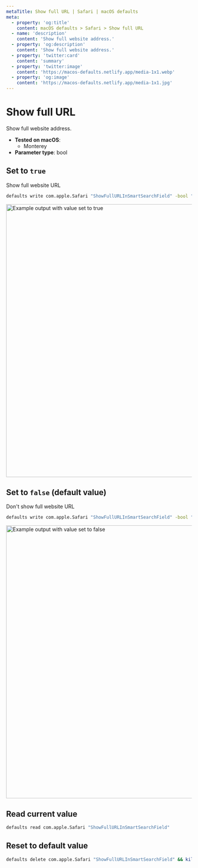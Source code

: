```yaml
---
metaTitle: Show full URL | Safari | macOS defaults
meta:
  - property: 'og:title'
    content: macOS defaults > Safari > Show full URL
  - name: 'description'
    content: 'Show full website address.'
  - property: 'og:description'
    content: 'Show full website address.'
  - property: 'twitter:card'
    content: 'summary'
  - property: 'twitter:image'
    content: 'https://macos-defaults.netlify.app/media-1x1.webp'
  - property: 'og:image'
    content: 'https://macos-defaults.netlify.app/media-1x1.jpg'
---
```


# Show full URL

Show full website address.

<!-- break lists -->

- **Tested on macOS**:
  - Monterey
- **Parameter type**: bool

## Set to `true`

Show full website URL

```bash
defaults write com.apple.Safari "ShowFullURLInSmartSearchField" -bool "true" && killall Safari
```

<img
  src="../../images/safari/ShowFullURLInSmartSearchField/true.png"
  alt="Example output with value set to true"
  width="740" height="207" style="height: auto"
/>

## Set to `false` (default value)

Don't show full website URL

```bash
defaults write com.apple.Safari "ShowFullURLInSmartSearchField" -bool "false" && killall Safari
```

<img
  src="../../images/safari/ShowFullURLInSmartSearchField/false.png"
  alt="Example output with value set to false"
  width="740" height="207" style="height: auto"
/>

## Read current value

```bash
defaults read com.apple.Safari "ShowFullURLInSmartSearchField"
```

## Reset to default value

```bash
defaults delete com.apple.Safari "ShowFullURLInSmartSearchField" && killall Safari
```
